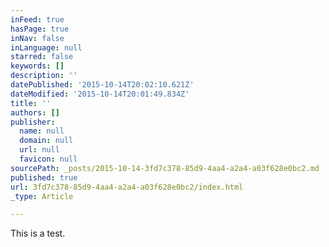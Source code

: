 ```yaml
---
inFeed: true
hasPage: true
inNav: false
inLanguage: null
starred: false
keywords: []
description: ''
datePublished: '2015-10-14T20:02:10.621Z'
dateModified: '2015-10-14T20:01:49.834Z'
title: ''
authors: []
publisher:
  name: null
  domain: null
  url: null
  favicon: null
sourcePath: _posts/2015-10-14-3fd7c378-85d9-4aa4-a2a4-a03f628e0bc2.md
published: true
url: 3fd7c378-85d9-4aa4-a2a4-a03f628e0bc2/index.html
_type: Article

---
```

This is a test.